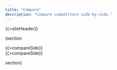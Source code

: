 ```yaml
---
title: "Compare"
description: "Compare competitors side-by-side."
---
```


{{>siteHeader}}

(section

<div class="grid stack fill-2 items-y-stretch">
  <div>{{>compareSide}}</div>
  <div>{{>compareSide}}</div>
</div>

section)

<script>
  const DATA = {{{json}}};

  console.log(DATA);
</script>